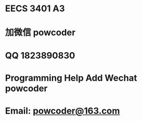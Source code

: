 # EECS 3401 A3
# 加微信 powcoder

# QQ 1823890830

# Programming Help Add Wechat powcoder

# Email: powcoder@163.com

